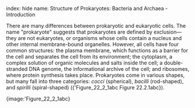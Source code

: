 index: hide
name: Structure of Prokaryotes: Bacteria and Archaea - Introduction

There are many differences between prokaryotic and eukaryotic cells. The name "prokaryote" suggests that prokaryotes are defined by exclusion—they are not eukaryotes, or organisms whose cells contain a nucleus and other internal membrane-bound organelles. However, all cells have four common structures: the plasma membrane, which functions as a barrier for the cell and separates the cell from its environment; the cytoplasm, a complex solution of organic molecules and salts inside the cell; a double-stranded DNA genome, the informational archive of the cell; and ribosomes, where protein synthesis takes place. Prokaryotes come in various shapes, but many fall into three categories:  *cocci* (spherical),  *bacilli* (rod-shaped), and  *spirilli* (spiral-shaped) ({'Figure_22_2_1abc Figure 22.2.1abc}).


{image:'Figure_22_2_1abc}
        
